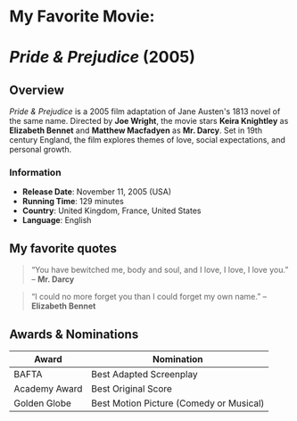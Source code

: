 # My Favorite Movie:

# *Pride & Prejudice* (2005)

## Overview

*Pride & Prejudice* is a 2005 film adaptation of Jane Austen's 1813 novel of the same name. Directed by **Joe Wright**, the movie stars **Keira Knightley** as **Elizabeth Bennet** and **Matthew Macfadyen** as **Mr. Darcy**. Set in 19th century England, the film explores themes of love, social expectations, and personal growth.

### Information

- **Release Date**: November 11, 2005 (USA)
- **Running Time**: 129 minutes
- **Country**: United Kingdom, France, United States
- **Language**: English

## My favorite quotes

> “You have bewitched me, body and soul, and I love, I love, I love you.” – **Mr. Darcy**

> “I could no more forget you than I could forget my own name.” – **Elizabeth Bennet**

## Awards & Nominations
  
| Award | Nomination |
|-------|------------|
| BAFTA | Best Adapted Screenplay |
| Academy Award | Best Original Score |
| Golden Globe | Best Motion Picture (Comedy or Musical) |


